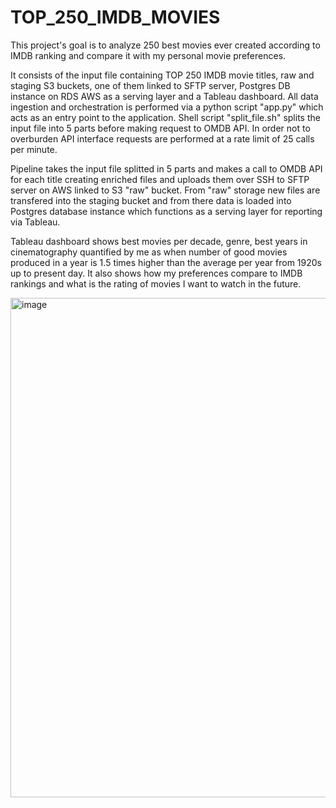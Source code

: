 # TOP_250_IMDB_MOVIES

This project's goal is to analyze 250 best movies ever created according to IMDB ranking and compare it with my 
personal movie preferences.

It consists of the input file containing TOP 250 IMDB movie titles, raw and staging S3 buckets, one of them linked to SFTP server, Postgres DB instance on RDS AWS as a serving layer and a Tableau dashboard. 
All data ingestion and orchestration is performed via a python script "app.py" which acts as an entry point to the application. 
Shell script "split_file.sh" splits the input file into 5 parts before making request to OMDB API.
In order not to overburden API interface requests are performed at a rate limit of 25 calls per minute.

Pipeline takes the input file splitted in 5 parts and makes a call to OMDB API for each title 
creating enriched files and uploads them over SSH to SFTP server on AWS linked to S3 "raw" bucket.
From "raw" storage new files are transfered into the staging bucket and from there data is loaded 
into Postgres database instance which functions as a serving layer for reporting via Tableau.

Tableau dashboard shows best movies per decade, genre, best years in cinematography quantified by me as when 
number of good movies produced in a year is 1.5 times higher than the average per year from 1920s up to 
present day. It also shows how my preferences compare to IMDB rankings and what is the rating of movies I want 
to watch in the future.

<img width="799" alt="image" src="https://github.com/StephanKnox/TOP_250_IMDB_MOVIES/assets/123996543/4f6a9646-1c16-48f8-85bc-bbefcf813f20">




